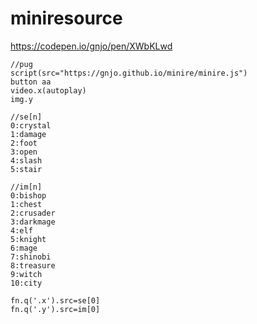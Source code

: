 # miniresource
https://codepen.io/gnjo/pen/XWbKLwd
```
//pug
script(src="https://gnjo.github.io/minire/minire.js")
button aa
video.x(autoplay)
img.y
```
```
//se[n]
0:crystal
1:damage
2:foot
3:open
4:slash
5:stair

//im[n]
0:bishop
1:chest
2:crusader
3:darkmage
4:elf
5:knight
6:mage
7:shinobi
8:treasure
9:witch
10:city

fn.q('.x').src=se[0]
fn.q('.y').src=im[0]
```
